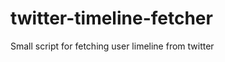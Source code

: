 twitter-timeline-fetcher
========================

Small script for fetching user limeline from twitter